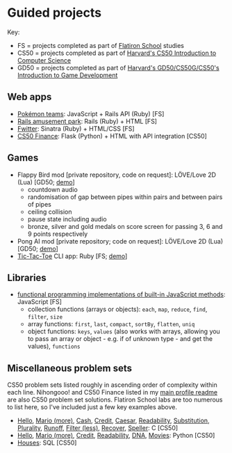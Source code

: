 # Guided projects

Key:

- FS = projects completed as part of [Flatiron School](https://flatironschool.com/career-courses/coding-bootcamp/online) studies
- CS50 = projects completed as part of [Harvard's CS50 Introduction to Computer Science](https://cs50.harvard.edu/x/2020)
- GD50 = projects completed as part of [Harvard's GD50/CS50G/CS50's Introduction to Game Development](https://cs50.harvard.edu/games/2018)

## Web apps

- [Pokémon teams](https://github.com/yndajas/js-rails-as-api-pokemon-teams-project-online-web-sp-000): JavaScript + Rails API (Ruby) \[FS]
- [Rails amusement park](https://github.com/yndajas/rails-amusement-park-online-web-sp-000): Rails (Ruby) + HTML \[FS]
- [Fwitter](https://github.com/yndajas/sinatra-fwitter-group-project-online-web-sp-000): Sinatra (Ruby) + HTML/CSS \[FS]
- [CS50 Finance](https://github.com/yndajas/cs50_2020_pset8_finance): Flask (Python) + HTML with API integration \[CS50]

## Games

- Flappy Bird mod \[private repository, code on request]: LÖVE/Love 2D (Lua) \[GD50; [demo](https://www.youtube.com/watch?v=sxE1qx6wy1c)]
  - countdown audio
  - randomisation of gap between pipes within pairs and between pairs of pipes
  - ceiling collision
  - pause state including audio
  - bronze, silver and gold medals on score screen for passing 3, 6 and 9 points respectively
- Pong AI mod \[private repository; code on request]: LÖVE/Love 2D (Lua) \[GD50; [demo](https://www.youtube.com/watch?v=Cjdwoz1tBIQ)]
- [Tic-Tac-Toe](https://github.com/yndajas/ttt-with-ai-project-online-web-sp-000) CLI app: Ruby \[FS; [demo](https://www.youtube.com/watch?v=_M3nB_ZpLBE)]

## Libraries

- [functional programming implementations of built-in JavaScript methods](https://github.com/yndajas/js-advanced-functions-functional-library-project-online-web-sp-000): JavaScript \[FS]
  - collection functions (arrays or objects): `each`, `map`, `reduce`, `find`, `filter`, `size`
  - array functions: `first`, `last`, `compact`, `sortBy`, `flatten`, `uniq`
  - object functions: `keys`, `values` (also works with arrays, allowing you to pass an array or object - e.g. if of unknown type - and get the values), `functions`

## Miscellaneous problem sets

CS50 problem sets listed roughly in ascending order of complexity within each line. Nihongooo! and CS50 Finance listed in my [main profile readme](https://github.com/yndajas/yndajas/edit/main/README.md) are also CS50 problem set solutions. Flatiron School labs are too numerous to list here, so I've included just a few key examples above.

- [Hello](https://github.com/yndajas/cs50_2020_pset1_hello), [Mario (more)](https://github.com/yndajas/cs50_2020_pset1_Mario_more), [Cash](https://github.com/yndajas/cs50_2020_pset1_cash), [Credit](https://github.com/yndajas/cs50_2020_pset1_credit), [Caesar](https://github.com/yndajas/cs50_2020_pset2_Caesar), [Readability](https://github.com/yndajas/cs50_2020_pset2_readability), [Substitution](https://github.com/yndajas/cs50_2020_pset2_substitution), [Plurality](https://github.com/yndajas/cs50_2020_pset3_plurality), [Runoff](https://github.com/yndajas/cs50_2020_pset3_runoff), [Filter (less)](https://github.com/yndajas/cs50_2020_pset4_filter_less), [Recover](https://github.com/yndajas/cs50_2020_pset4_recover), [Speller](https://github.com/yndajas/cs50_2020_pset5_speller): C \[CS50]
- [Hello](https://github.com/yndajas/cs50_2020_pset6_hello), [Mario (more)](https://github.com/yndajas/cs50_2020_pset6_Mario_more), [Credit](https://github.com/yndajas/cs50_2020_pset6_credit), [Readability](https://github.com/yndajas/cs50_2020_pset6_readability), [DNA](https://github.com/yndajas/cs50_2020_pset6_DNA), [Movies](https://github.com/yndajas/cs50_2020_pset7_movies): Python \[CS50]
- [Houses](https://github.com/yndajas/cs50_2020_pset7_houses): SQL \[CS50]
